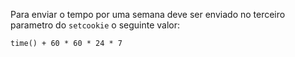 Para enviar o tempo por uma semana deve ser enviado no terceiro parametro do `setcookie` o seguinte valor:

`time() + 60 * 60 * 24 * 7`